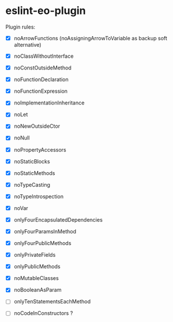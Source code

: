 # eslint-eo-plugin

Plugin rules:

- [x] noArrowFunctions (noAssigningArrowToVariable as backup soft alternative)
- [x] noClassWithoutInterface
- [x] noConstOutsideMethod
- [x] noFunctionDeclaration
- [x] noFunctionExpression
- [x] noImplementationInheritance
- [x] noLet
- [x] noNewOutsideCtor
- [x] noNull
- [x] noPropertyAccessors
- [x] noStaticBlocks
- [x] noStaticMethods
- [x] noTypeCasting
- [x] noTypeIntrospection
- [x] noVar
- [x] onlyFourEncapsulatedDependencies
- [x] onlyFourParamsInMethod
- [x] onlyFourPublicMethods
- [x] onlyPrivateFields
- [x] onlyPublicMethods
- [x] noMutableClasses
- [x] noBooleanAsParam

- [ ] onlyTenStatementsEachMethod

- [ ] noCodeInConstructors ?

